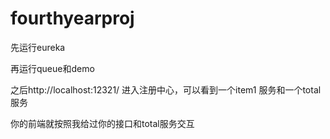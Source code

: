 # fourthyearproj

先运行eureka

再运行queue和demo

之后http://localhost:12321/ 进入注册中心，可以看到一个item1 服务和一个total 服务

你的前端就按照我给过你的接口和total服务交互
